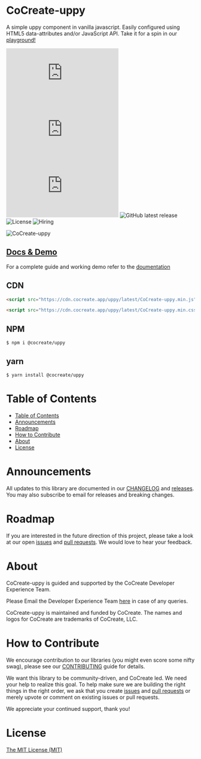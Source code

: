 # CoCreate-uppy

A simple uppy component in vanilla javascript. Easily configured using HTML5 data-attributes and/or JavaScript API. Take it for a spin in our [playground!](https://cocreate.app/docs/uppy)

![minified](https://img.badgesize.io/https://cdn.cocreate.app/uppy/latest/CoCreate-uppy.min.js?style=flat-square&label=minified&color=orange)
![gzip](https://img.badgesize.io/https://cdn.cocreate.app/uppy/latest/CoCreate-uppy.min.js?compression=gzip&style=flat-square&label=gzip&color=yellow)
![brotli](https://img.badgesize.io/https://cdn.cocreate.app/uppy/latest/CoCreate-uppy.min.js?compression=brotli&style=flat-square&label=brotli)
![GitHub latest release](https://img.shields.io/github/v/release/CoCreate-app/CoCreate-uppy?style=flat-square)
![License](https://img.shields.io/github/license/CoCreate-app/CoCreate-uppy?style=flat-square)
![Hiring](https://img.shields.io/static/v1?style=flat-square&label=&message=Hiring&color=blueviolet)

![CoCreate-uppy](https://cdn.cocreate.app/docs/CoCreate-uppy.gif)

## [Docs & Demo](https://cocreate.app/docs/uppy)

For a complete guide and working demo refer to the [doumentation](https://cocreate.app/docs/uppy)

## CDN

```html
<script src="https://cdn.cocreate.app/uppy/latest/CoCreate-uppy.min.js"></script>
```

```html
<script src="https://cdn.cocreate.app/uppy/latest/CoCreate-uppy.min.css"></script>
```

## NPM

```shell
$ npm i @cocreate/uppy
```

## yarn

```shell
$ yarn install @cocreate/uppy
```

# Table of Contents

- [Table of Contents](#table-of-contents)
- [Announcements](#announcements)
- [Roadmap](#roadmap)
- [How to Contribute](#how-to-contribute)
- [About](#about)
- [License](#license)

<a name="announcements"></a>

# Announcements

All updates to this library are documented in our [CHANGELOG](https://github.com/CoCreate-app/CoCreate-uppy/blob/master/CHANGELOG.md) and [releases](https://github.com/CoCreate-app/CoCreate-uppy/releases). You may also subscribe to email for releases and breaking changes.

<a name="roadmap"></a>

# Roadmap

If you are interested in the future direction of this project, please take a look at our open [issues](https://github.com/CoCreate-app/CoCreate-uppy/issues) and [pull requests](https://github.com/CoCreate-app/CoCreate-uppy/pulls). We would love to hear your feedback.

<a name="about"></a>

# About

CoCreate-uppy is guided and supported by the CoCreate Developer Experience Team.

Please Email the Developer Experience Team [here](mailto:develop@cocreate.app) in case of any queries.

CoCreate-uppy is maintained and funded by CoCreate. The names and logos for CoCreate are trademarks of CoCreate, LLC.

<a name="contribute"></a>

# How to Contribute

We encourage contribution to our libraries (you might even score some nifty swag), please see our [CONTRIBUTING](https://github.com/CoCreate-app/CoCreate-uppy/blob/master/CONTRIBUTING.md) guide for details.

We want this library to be community-driven, and CoCreate led. We need your help to realize this goal. To help make sure we are building the right things in the right order, we ask that you create [issues](https://github.com/CoCreate-app/CoCreate-uppy/issues) and [pull requests](https://github.com/CoCreate-app/CoCreate-uppy/pulls) or merely upvote or comment on existing issues or pull requests.

We appreciate your continued support, thank you!

# License

[The MIT License (MIT)](https://github.com/CoCreate-app/CoCreate-uppy/blob/master/LICENSE)

